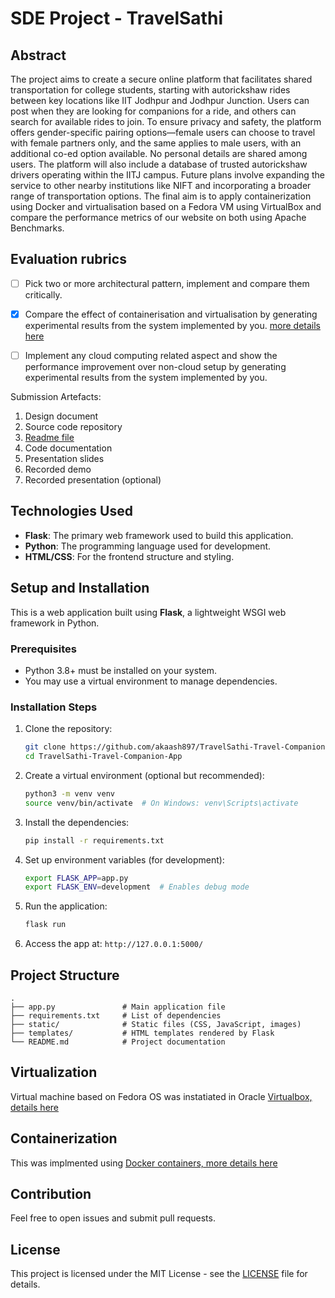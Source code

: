 
# SDE Project - TravelSathi 

## Abstract
The project aims to create a secure online platform that facilitates shared transportation for college students, starting with autorickshaw rides between key locations like IIT Jodhpur and Jodhpur Junction. Users can post when they are looking for companions for a ride, and others can search for available rides to join. To ensure privacy and safety, the platform offers gender-specific pairing options—female users can choose to travel with female partners only, and the same applies to male users, with an additional co-ed option available. No personal details are shared among users. The platform will also include a database of trusted autorickshaw drivers operating within the IITJ campus. Future plans involve expanding the service to other nearby institutions like NIFT and incorporating a broader range of transportation options. The final aim is to apply containerization using Docker and virtualisation based on a Fedora VM using
VirtualBox and compare the performance metrics of our website on both using Apache Benchmarks.

## Evaluation rubrics
- [ ] Pick two or more architectural pattern, implement and compare them critically.

- [x] Compare the effect of containerisation and virtualisation by generating experimental results from the system implemented by you. [more details here](benchmarks.md)

- [ ] Implement any cloud computing related aspect and show the performance improvement over non-cloud setup by generating experimental results from the system implemented by you. 

Submission Artefacts: 
1. Design document 
2. Source code repository
3. [Readme file](README.md) 
4. Code documentation 
5. Presentation slides
6. Recorded demo
7. Recorded presentation (optional)

## Technologies Used

- **Flask**: The primary web framework used to build this application.
- **Python**: The programming language used for development.
- **HTML/CSS**: For the frontend structure and styling.

## Setup and Installation

This is a web application built using **Flask**, a lightweight WSGI web framework in Python.

### Prerequisites

- Python 3.8+ must be installed on your system.
- You may use a virtual environment to manage dependencies.

### Installation Steps

1. Clone the repository:
   ```bash
   git clone https://github.com/akaash897/TravelSathi-Travel-Companion-App.git
   cd TravelSathi-Travel-Companion-App
   ```

2. Create a virtual environment (optional but recommended):
   ```bash
   python3 -m venv venv
   source venv/bin/activate  # On Windows: venv\Scripts\activate
   ```

3. Install the dependencies:
   ```bash
   pip install -r requirements.txt
   ```

4. Set up environment variables (for development):
   ```bash
   export FLASK_APP=app.py
   export FLASK_ENV=development  # Enables debug mode
   ```

5. Run the application:
   ```bash
   flask run
   ```

6. Access the app at: `http://127.0.0.1:5000/`

## Project Structure

```
.
├── app.py               # Main application file
├── requirements.txt     # List of dependencies
├── static/              # Static files (CSS, JavaScript, images)
├── templates/           # HTML templates rendered by Flask
└── README.md            # Project documentation
```

## Virtualization 

Virtual machine based on Fedora OS was instatiated in Oracle [Virtualbox, details here](virtualbox.md)

## Containerization 

This was implmented using [Docker containers, more details here](docker.md)

## Contribution

Feel free to open issues and submit pull requests.

## License

This project is licensed under the MIT License - see the [LICENSE](LICENSE) file for details.
